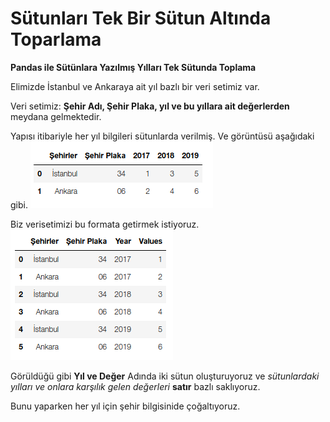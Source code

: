 # Sütunları Tek Bir Sütun Altında Toparlama

**Pandas ile Sütünlara Yazılmış Yılları Tek Sütunda Toplama**

Elimizde İstanbul ve Ankaraya ait yıl bazlı bir veri setimiz var. 

Veri setimiz: **Şehir Adı, Şehir Plaka, yıl ve bu yıllara ait değerlerden** meydana gelmektedir.

Yapısı itibariyle her yıl bilgileri sütunlarda verilmiş. Ve görüntüsü aşağıdaki gibi.
![Resim](https://github.com/furkantolgayuce/Data-Preparation-Notes/blob/master/Pandas/S%C3%BCtunlar%C4%B1%20Tek%20Bir%20S%C3%BCtun%20Alt%C4%B1nda%20Toparlama/img/veriseti_1.png)

Biz verisetimizi bu formata getirmek istiyoruz.
![Resim](https://github.com/furkantolgayuce/Data-Preparation-Notes/blob/master/Pandas/S%C3%BCtunlar%C4%B1%20Tek%20Bir%20S%C3%BCtun%20Alt%C4%B1nda%20Toparlama/img/veriseti_2.png)

Görüldüğü gibi **Yıl ve Değer** Adında iki sütun oluşturuyoruz ve *sütunlardaki yılları ve onlara karşılık gelen değerleri* **satır** bazlı saklıyoruz.

Bunu yaparken her yıl için şehir bilgisinide çoğaltıyoruz.
